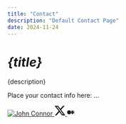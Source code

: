 ```yaml
---
title: "Contact"
description: "Default Contact Page"
date: 2024-11-24
---
```

<div class="flex flex-col items-center justify-center">
    <div class="container flex flex-col items-center justify-center gap-6">
        <h1 class="text-3xl font-bold tracking-tight text-white sm:text-5xl"><i>{title}</i></h1>
    </div>
        <p class="text-center text-muted-foreground md:text-lg">
        {description}
        </p>
</div>

Place your contact info here: ...


<div class="flex items-center space-x-4">
    <a href="https://github.com/johnconnor-sec" class="inline-block">
        <img src="https://github.com/johnconnor-sec.png" alt="John Connor" class="w-12 h-12 rounded-full">
    </a>
    <a href="https://x.com/Noob73286788366" class="inline-block">
        <svg xmlns="http://www.w3.org/2000/svg" width="24" height="24" fill="currentColor" class="bi bi-twitter-x" viewBox="0 0 16 16">
         <path d="M12.6.75h2.454l-5.36 6.142L16 15.25h-4.937l-3.867-5.07-4.425 5.07H.316l5.733-6.57L0 .75h5.063l3.495 4.633L12.601.75Zm-.86 13.028h1.36L4.323 2.145H2.865z"/>
        </svg>
    </a>
    <a href="https://medium.com/@j0hnc0nn0r" class="inline-block">
        <svg xmlns="http://www.w3.org/2000/svg" width="16" height="16" fill="currentColor" class="bi bi-medium" viewBox="0 0 16 16">
        <path d="M9.025 8c0 2.485-2.02 4.5-4.513 4.5A4.506 4.506 0 0 1 0 8c0-2.486 2.02-4.5 4.512-4.5A4.506 4.506 0 0 1 9.025 8m4.95 0c0 2.34-1.01 4.236-2.256 4.236S9.463 10.339 9.463 8c0-2.34 1.01-4.236 2.256-4.236S13.975 5.661 13.975 8M16 8c0 2.096-.355 3.795-.794 3.795-.438 0-.793-1.7-.793-3.795 0-2.096.355-3.795.794-3.795.438 0 .793 1.699.793 3.795"/>
        </svg>
    </a>
</div>
